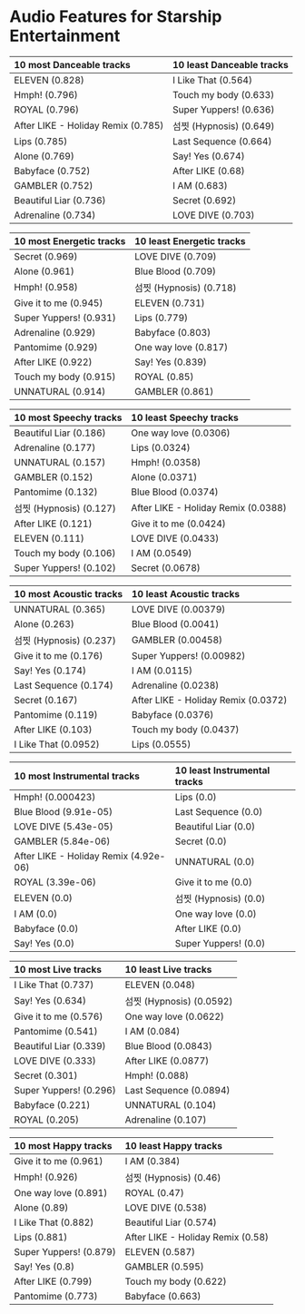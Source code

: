# Audio Features for Starship Entertainment
| 10 most Danceable tracks | 10 least Danceable tracks |
|:---|:---|
| ELEVEN (0.828) | I Like That (0.564) |
| Hmph! (0.796) | Touch my body (0.633) |
| ROYAL (0.796) | Super Yuppers! (0.636) |
| After LIKE - Holiday Remix (0.785) | 섬찟 (Hypnosis) (0.649) |
| Lips (0.785) | Last Sequence (0.664) |
| Alone (0.769) | Say! Yes (0.674) |
| Babyface (0.752) | After LIKE (0.68) |
| GAMBLER (0.752) | I AM (0.683) |
| Beautiful Liar (0.736) | Secret (0.692) |
| Adrenaline (0.734) | LOVE DIVE (0.703) |

| 10 most Energetic tracks | 10 least Energetic tracks |
|:---|:---|
| Secret (0.969) | LOVE DIVE (0.709) |
| Alone (0.961) | Blue Blood (0.709) |
| Hmph! (0.958) | 섬찟 (Hypnosis) (0.718) |
| Give it to me (0.945) | ELEVEN (0.731) |
| Super Yuppers! (0.931) | Lips (0.779) |
| Adrenaline (0.929) | Babyface (0.803) |
| Pantomime (0.929) | One way love (0.817) |
| After LIKE (0.922) | Say! Yes (0.839) |
| Touch my body (0.915) | ROYAL (0.85) |
| UNNATURAL (0.914) | GAMBLER (0.861) |

| 10 most Speechy tracks | 10 least Speechy tracks |
|:---|:---|
| Beautiful Liar (0.186) | One way love (0.0306) |
| Adrenaline (0.177) | Lips (0.0324) |
| UNNATURAL (0.157) | Hmph! (0.0358) |
| GAMBLER (0.152) | Alone (0.0371) |
| Pantomime (0.132) | Blue Blood (0.0374) |
| 섬찟 (Hypnosis) (0.127) | After LIKE - Holiday Remix (0.0388) |
| After LIKE (0.121) | Give it to me (0.0424) |
| ELEVEN (0.111) | LOVE DIVE (0.0433) |
| Touch my body (0.106) | I AM (0.0549) |
| Super Yuppers! (0.102) | Secret (0.0678) |

| 10 most Acoustic tracks | 10 least Acoustic tracks |
|:---|:---|
| UNNATURAL (0.365) | LOVE DIVE (0.00379) |
| Alone (0.263) | Blue Blood (0.0041) |
| 섬찟 (Hypnosis) (0.237) | GAMBLER (0.00458) |
| Give it to me (0.176) | Super Yuppers! (0.00982) |
| Say! Yes (0.174) | I AM (0.0115) |
| Last Sequence (0.174) | Adrenaline (0.0238) |
| Secret (0.167) | After LIKE - Holiday Remix (0.0372) |
| Pantomime (0.119) | Babyface (0.0376) |
| After LIKE (0.103) | Touch my body (0.0437) |
| I Like That (0.0952) | Lips (0.0555) |

| 10 most Instrumental tracks | 10 least Instrumental tracks |
|:---|:---|
| Hmph! (0.000423) | Lips (0.0) |
| Blue Blood (9.91e-05) | Last Sequence (0.0) |
| LOVE DIVE (5.43e-05) | Beautiful Liar (0.0) |
| GAMBLER (5.84e-06) | Secret (0.0) |
| After LIKE - Holiday Remix (4.92e-06) | UNNATURAL (0.0) |
| ROYAL (3.39e-06) | Give it to me (0.0) |
| ELEVEN (0.0) | 섬찟 (Hypnosis) (0.0) |
| I AM (0.0) | One way love (0.0) |
| Babyface (0.0) | After LIKE (0.0) |
| Say! Yes (0.0) | Super Yuppers! (0.0) |

| 10 most Live tracks | 10 least Live tracks |
|:---|:---|
| I Like That (0.737) | ELEVEN (0.048) |
| Say! Yes (0.634) | 섬찟 (Hypnosis) (0.0592) |
| Give it to me (0.576) | One way love (0.0622) |
| Pantomime (0.541) | I AM (0.084) |
| Beautiful Liar (0.339) | Blue Blood (0.0843) |
| LOVE DIVE (0.333) | After LIKE (0.0877) |
| Secret (0.301) | Hmph! (0.088) |
| Super Yuppers! (0.296) | Last Sequence (0.0894) |
| Babyface (0.221) | UNNATURAL (0.104) |
| ROYAL (0.205) | Adrenaline (0.107) |

| 10 most Happy tracks | 10 least Happy tracks |
|:---|:---|
| Give it to me (0.961) | I AM (0.384) |
| Hmph! (0.926) | 섬찟 (Hypnosis) (0.46) |
| One way love (0.891) | ROYAL (0.47) |
| Alone (0.89) | LOVE DIVE (0.538) |
| I Like That (0.882) | Beautiful Liar (0.574) |
| Lips (0.881) | After LIKE - Holiday Remix (0.58) |
| Super Yuppers! (0.879) | ELEVEN (0.587) |
| Say! Yes (0.8) | GAMBLER (0.595) |
| After LIKE (0.799) | Touch my body (0.622) |
| Pantomime (0.773) | Babyface (0.663) |
